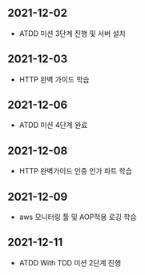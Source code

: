 ## 2021-12-02
- ATDD 미션 3단계 진행 및 서버 설치
## 2021-12-03
- HTTP 완벽 가이드 학습
## 2021-12-06
- ATDD 미션 4단계 완료
## 2021-12-08
- HTTP 완벽가이드 인증 인가 파트 학습
## 2021-12-09
- aws 모니터링 툴 및 AOP적용 로깅 학습
## 2021-12-11
- ATDD With TDD 미션 2단계 진행